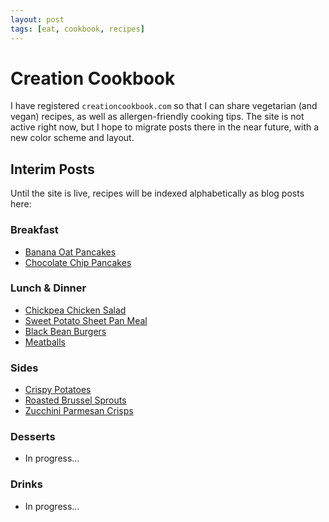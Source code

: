 ```yaml
---
layout: post
tags: [eat, cookbook, recipes]
---
```


# Creation Cookbook

I have registered `creationcookbook.com` so that I can share vegetarian (and vegan) recipes, as well as allergen-friendly cooking tips. The site is not active right now, but I hope to migrate posts there in the near future, with a new color scheme and layout.

## Interim Posts

Until the site is live, recipes will be indexed alphabetically as blog posts here:

### Breakfast

- [Banana Oat Pancakes](./banana-oat-pancakes)
- [Chocolate Chip Pancakes](./chocolate-chip-pancakes)

### Lunch & Dinner

- [Chickpea Chicken Salad](./chickpea-chicken-salad)
- [Sweet Potato Sheet Pan Meal](./sweet-potato-sheet-pan-meal)
- [Black Bean Burgers](./black-bean-burgers)
- [Meatballs](./meatballs)

### Sides

- [Crispy Potatoes](./crispy-potatoes)
- [Roasted Brussel Sprouts](./roasted-brussel-sprouts)
- [Zucchini Parmesan Crisps](./zucchini-parmesan-crisps)

### Desserts

- In progress...

### Drinks

- In progress...
